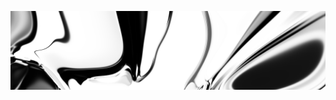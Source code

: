 ![neuralart.png](https://github.com/dstein64/dstein64/blob/neuralart_202101151918/neuralart.png?raw=true)
